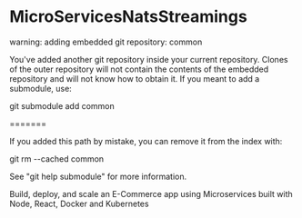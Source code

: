 # MicroServicesNatsStreamings

warning: adding embedded git repository: common

You've added another git repository inside your current repository.
Clones of the outer repository will not contain the contents of
the embedded repository and will not know how to obtain it.
If you meant to add a submodule, use:

git submodule add <url> common

=======

If you added this path by mistake, you can remove it from the
index with:

git rm --cached common

See "git help submodule" for more information.

Build, deploy, and scale an E-Commerce app using Microservices built with Node, React, Docker and Kubernetes
